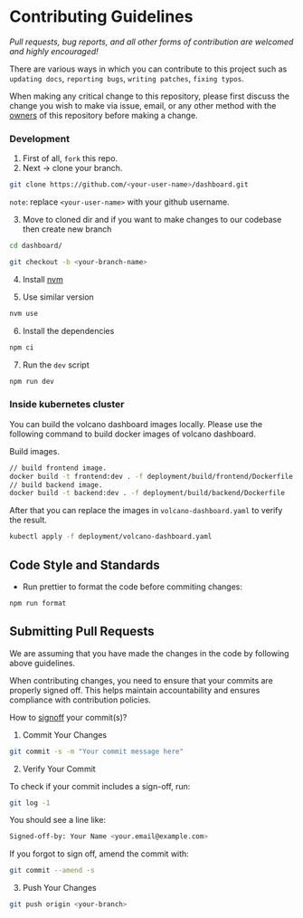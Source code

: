 # Contributing Guidelines

_Pull requests, bug reports, and all other forms of contribution are welcomed and highly encouraged!_

There are various ways in which you can contribute to this project such as `updating docs`, `reporting bugs`, `writing patches`, `fixing typos`.

When making any critical change to this repository, please first discuss the change you wish to make via issue, email, or any other method with the [owners](https://github.com/volcano-sh/dashboard/blob/main/OWNERS) of this repository before making a change.

### Development

1. First of all, `fork` this repo.
2. Next -> clone your branch.

```bash
git clone https://github.com/<your-user-name>/dashboard.git
```

`note`: replace `<your-user-name>` with your github username.

3. Move to cloned dir and if you want to make changes to our codebase then create new branch

```bash
cd dashboard/

git checkout -b <your-branch-name>
```

4. Install [nvm](https://github.com/nvm-sh/nvm?tab=readme-ov-file#install--update-script)

5. Use similar version

```bash
nvm use
```

6. Install the dependencies

```bash
npm ci
```

7. Run the `dev` script

```bash
npm run dev
```

### Inside kubernetes cluster

You can build the volcano dashboard images locally. Please use the following command to build docker images of volcano dashboard.

Build images.

```bash
// build frontend image.
docker build -t frontend:dev . -f deployment/build/frontend/Dockerfile
// build backend image.
docker build -t backend:dev . -f deployment/build/backend/Dockerfile
```

After that you can replace the images in `volcano-dashboard.yaml` to verify the result.

```bash
kubectl apply -f deployment/volcano-dashboard.yaml
```

## Code Style and Standards

- Run prettier to format the code before commiting changes:

```bash
npm run format
```

## Submitting Pull Requests

We are assuming that you have made the changes in the code by following above guidelines.

When contributing changes, you need to ensure that your commits are properly signed off. This helps maintain accountability and ensures compliance with contribution policies.

How to [signoff](https://git-scm.com/docs/git-commit#Documentation/git-commit.txt--s) your commit(s)?

1. Commit Your Changes

```bash
git commit -s -m "Your commit message here"
```

2. Verify Your Commit

To check if your commit includes a sign-off, run:

```bash
git log -1
```

You should see a line like:

```bash
Signed-off-by: Your Name <your.email@example.com>
```

If you forgot to sign off, amend the commit with:

```bash
git commit --amend -s
```

3. Push Your Changes

```bash
git push origin <your-branch>
```

